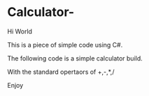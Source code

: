 # Calculator-

Hi World

This is a piece of simple code using C#.

The following code is a simple calculator build. 

With the standard opertaors of +,-,*,/

Enjoy 
